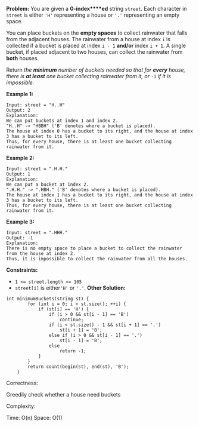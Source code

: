 **Problem:**
You are given a **0-index****ed** string `street`. Each character in `street` is either `'H'` representing a house or `'.'` representing an empty space.

You can place buckets on the **empty spaces** to collect rainwater that falls from the adjacent houses. The rainwater from a house at index `i` is collected if a bucket is placed at index `i - 1` **and/or** index `i + 1`. A single bucket, if placed adjacent to two houses, can collect the rainwater from **both** houses.

Return *the **minimum** number of buckets needed so that for **every** house, there is **at least** one bucket collecting rainwater from it, or* `-1` *if it is impossible.*

 

**Example 1:**

```
Input: street = "H..H"
Output: 2
Explanation:
We can put buckets at index 1 and index 2.
"H..H" -> "HBBH" ('B' denotes where a bucket is placed).
The house at index 0 has a bucket to its right, and the house at index 3 has a bucket to its left.
Thus, for every house, there is at least one bucket collecting rainwater from it.
```

**Example 2:**

```
Input: street = ".H.H."
Output: 1
Explanation:
We can put a bucket at index 2.
".H.H." -> ".HBH." ('B' denotes where a bucket is placed).
The house at index 1 has a bucket to its right, and the house at index 3 has a bucket to its left.
Thus, for every house, there is at least one bucket collecting rainwater from it.
```

**Example 3:**

```
Input: street = ".HHH."
Output: -1
Explanation:
There is no empty space to place a bucket to collect the rainwater from the house at index 2.
Thus, it is impossible to collect the rainwater from all the houses.
```

 

**Constraints:**

- `1 <= street.length <= 105`
- `street[i]` is either`'H'` or `'.'`.
**Other Solution:**
```
int minimumBuckets(string st) {
        for (int i = 0; i < st.size(); ++i) {
            if (st[i] == 'H') {
                if (i > 0 && st[i - 1] == 'B')
                    continue;
                if (i < st.size() - 1 && st[i + 1] == '.')
                    st[i + 1] = 'B';
                else if (i > 0 && st[i - 1] == '.')
                    st[i - 1] = 'B';
                else
                    return -1;
            }
        }
        return count(begin(st), end(st), 'B');
    }
```
Correctness:

Greedily check whether a house need buckets

Complexity:

Time: O(n)
Space: O(1)